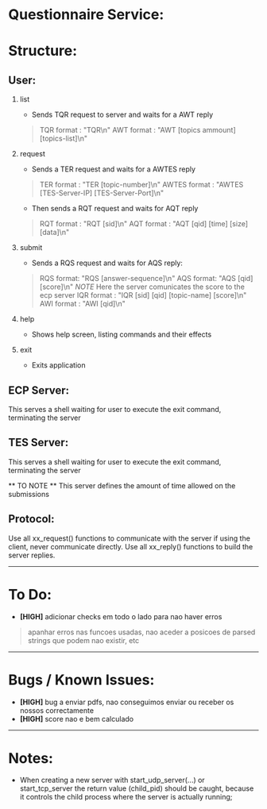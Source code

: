 Questionnaire Service:
============================

# Structure:

## User:

1. list
    - Sends TQR request to server and waits for a AWT reply
    > TQR format : "TQR\n"
    > AWT format : "AWT [topics ammount] [topics-list]\n"

2. request
    - Sends a TER request and waits for a AWTES reply
    > TER format : "TER [topic-number]\n"
    > AWTES format : "AWTES [TES-Server-IP] [TES-Server-Port]\n"
    - Then sends a RQT request and waits for AQT reply
    > RQT format : "RQT [sid]\n"
    > AQT format : "AQT [qid] [time] [size] [data]\n"

3. submit
    - Sends a RQS request and waits for AQS reply:
    > RQS format: "RQS [answer-sequence]\n"
    > AQS format: "AQS [qid] [score]\n"
    *NOTE* Here the server comunicates the score to the ecp server
    > IQR format : "IQR [sid] [qid] [topic-name] [score]\n"
    > AWI format : "AWI [qid]\n"

4. help
    - Shows help screen, listing commands and their effects

5. exit
    - Exits application

## ECP Server:
This serves a shell waiting for user to execute the exit command, terminating the server


## TES Server:
This serves a shell waiting for user to execute the exit command, terminating the server

** TO NOTE **
This server defines the amount of time allowed on the submissions

## Protocol:
Use all xx_request() functions to communicate with the server if using the client, never communicate directly.
Use all xx_reply() functions to build the server replies.

* * *

# To Do:
- **[HIGH]** adicionar checks em todo o lado para nao haver erros
> apanhar erros nas funcoes usadas, nao aceder a posicoes de parsed strings que podem nao existir, etc

* * *
# Bugs / Known Issues:
- **[HIGH]** bug a enviar pdfs, nao conseguimos enviar ou receber os nossos correctamente
- **[HIGH]** score nao e bem calculado

* * *
# Notes:
- When creating a new server with start_udp_server(...) or start_tcp_server the return value (child_pid) should be caught, because it controls the child process where the server is actually running;